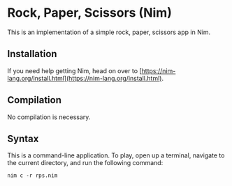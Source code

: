 # Rock, Paper, Scissors (Nim)

This is an implementation of a simple rock, paper, scissors app in Nim.

## Installation

If you need help getting Nim, head on over to [https://nim-lang.org/install.html](https://nim-lang.org/install.html).

## Compilation

No compilation is necessary.

## Syntax

This is a command-line application. To play, open up a terminal, navigate to
the current directory, and run the following command:

```
nim c -r rps.nim
```
